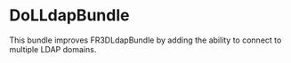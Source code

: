 DoLLdapBundle
=============

This bundle improves FR3DLdapBundle by adding the ability to connect to multiple LDAP domains.
